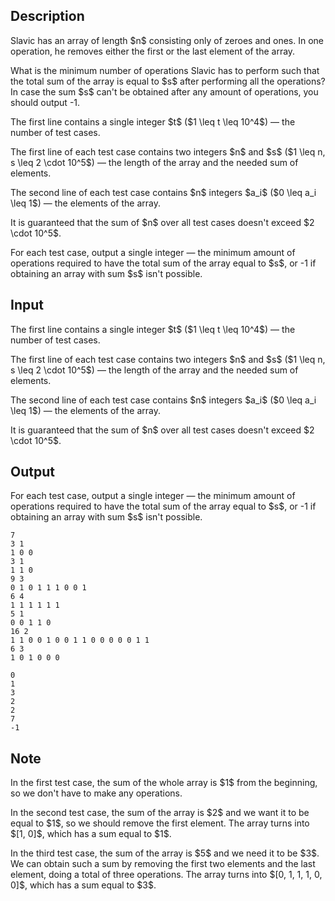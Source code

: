 ## Description

<div><p>Slavic has an array of length $n$ consisting only of zeroes and ones. In one operation, he removes either the first or the last element of the array. </p><p>What is the minimum number of operations Slavic has to perform such that the total sum of the array is equal to $s$ after performing all the operations? In case the sum $s$ can't be obtained after any amount of operations, you should output <span class="tex-font-style-tt">-1</span>.</p></div><div class="input-specification"><p>The first line contains a single integer $t$ ($1 \leq t \leq 10^4$)&nbsp;— the number of test cases.</p><p>The first line of each test case contains two integers $n$ and $s$ ($1 \leq n, s \leq 2 \cdot 10^5$)&nbsp;— the length of the array and the needed sum of elements.</p><p>The second line of each test case contains $n$ integers $a_i$ ($0 \leq a_i \leq 1$)&nbsp;— the elements of the array.</p><p>It is guaranteed that the sum of $n$ over all test cases doesn't exceed $2 \cdot 10^5$.</p></div><div class="output-specification"><p>For each test case, output a single integer&nbsp;— the minimum amount of operations required to have the total sum of the array equal to $s$, or <span class="tex-font-style-tt">-1</span> if obtaining an array with sum $s$ isn't possible.</p></div>

## Input

<p>The first line contains a single integer $t$ ($1 \leq t \leq 10^4$)&nbsp;— the number of test cases.</p><p>The first line of each test case contains two integers $n$ and $s$ ($1 \leq n, s \leq 2 \cdot 10^5$)&nbsp;— the length of the array and the needed sum of elements.</p><p>The second line of each test case contains $n$ integers $a_i$ ($0 \leq a_i \leq 1$)&nbsp;— the elements of the array.</p><p>It is guaranteed that the sum of $n$ over all test cases doesn't exceed $2 \cdot 10^5$.</p>

## Output

<p>For each test case, output a single integer&nbsp;— the minimum amount of operations required to have the total sum of the array equal to $s$, or <span class="tex-font-style-tt">-1</span> if obtaining an array with sum $s$ isn't possible.</p>





```input1|2,3,6,7,10,11,14,15
7
3 1
1 0 0
3 1
1 1 0
9 3
0 1 0 1 1 1 0 0 1
6 4
1 1 1 1 1 1
5 1
0 0 1 1 0
16 2
1 1 0 0 1 0 0 1 1 0 0 0 0 0 1 1
6 3
1 0 1 0 0 0
```




```output1
0
1
3
2
2
7
-1
```



## Note

<p>In the first test case, the sum of the whole array is $1$ from the beginning, so we don't have to make any operations.</p><p>In the second test case, the sum of the array is $2$ and we want it to be equal to $1$, so we should remove the first element. The array turns into $[1, 0]$, which has a sum equal to $1$.</p><p>In the third test case, the sum of the array is $5$ and we need it to be $3$. We can obtain such a sum by removing the first two elements and the last element, doing a total of three operations. The array turns into $[0, 1, 1, 1, 0, 0]$, which has a sum equal to $3$.</p>
